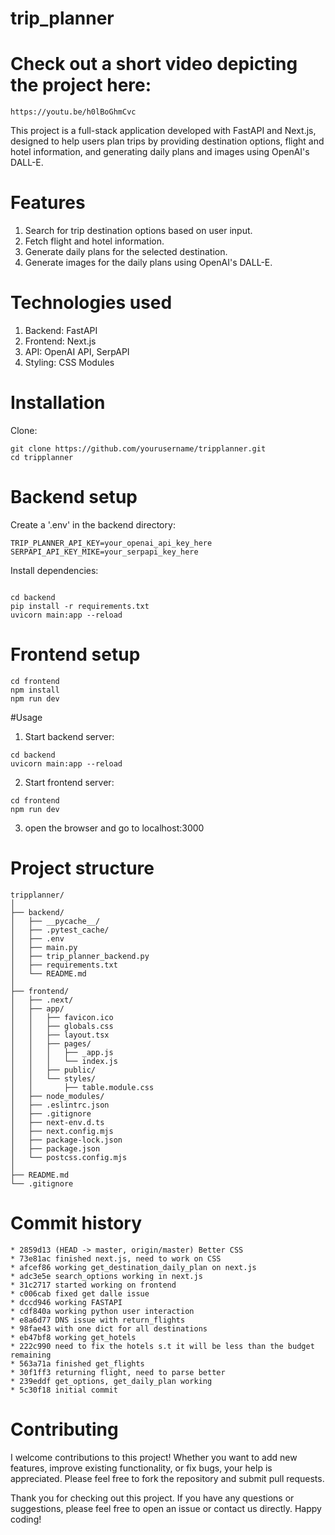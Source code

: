 # trip_planner
# Check out a short video depicting the project here:
```
https://youtu.be/h0lBoGhmCvc
```
This project is a full-stack application developed with FastAPI and Next.js, designed to help users plan trips by providing destination options, flight and hotel information, and generating daily plans and images using OpenAI's DALL-E.

# Features
1. Search for trip destination options based on user input.
2. Fetch flight and hotel information.
3. Generate daily plans for the selected destination.
4. Generate images for the daily plans using OpenAI's DALL-E.

# Technologies used

1. Backend: FastAPI
2. Frontend: Next.js
3. API: OpenAI API, SerpAPI
4. Styling: CSS Modules

# Installation
Clone:
```
git clone https://github.com/yourusername/tripplanner.git
cd tripplanner
```
# Backend setup
Create a '.env' in the backend directory:
```
TRIP_PLANNER_API_KEY=your_openai_api_key_here
SERPAPI_API_KEY_MIKE=your_serpapi_key_here

```
Install dependencies:
```

cd backend
pip install -r requirements.txt
uvicorn main:app --reload

```

# Frontend setup
```
cd frontend
npm install
npm run dev
```

#Usage
1. Start backend server:
```
cd backend
uvicorn main:app --reload
```
2. Start frontend server:
```
cd frontend
npm run dev
```

3. open the browser and go to localhost:3000

# Project structure

```
tripplanner/
│
├── backend/
│   ├── __pycache__/
│   ├── .pytest_cache/
│   ├── .env
│   ├── main.py
│   ├── trip_planner_backend.py
│   ├── requirements.txt
│   └── README.md
│
├── frontend/
│   ├── .next/
│   ├── app/
│   │   ├── favicon.ico
│   │   ├── globals.css
│   │   ├── layout.tsx
│   │   ├── pages/
│   │   │   ├── _app.js
│   │   │   └── index.js
│   │   ├── public/
│   │   └── styles/
│   │       ├── table.module.css
│   ├── node_modules/
│   ├── .eslintrc.json
│   ├── .gitignore
│   ├── next-env.d.ts
│   ├── next.config.mjs
│   ├── package-lock.json
│   ├── package.json
│   └── postcss.config.mjs
│
├── README.md
└── .gitignore

```

# Commit history
```
* 2859d13 (HEAD -> master, origin/master) Better CSS
* 73e81ac finished next.js, need to work on CSS
* afcef86 working get_destination_daily_plan on next.js
* adc3e5e search_options working in next.js
* 31c2717 started working on frontend
* c006cab fixed get dalle issue
* dccd946 working FASTAPI
* cdf840a working python user interaction
* e8a6d77 DNS issue with return_flights
* 98fae43 with one dict for all destinations
* eb47bf8 working get_hotels
* 222c990 need to fix the hotels s.t it will be less than the budget remaining
* 563a71a finished get_flights
* 30f1ff3 returning flight, need to parse better
* 239eddf get_options, get_daily_plan working
* 5c30f18 initial commit
```

# Contributing

I welcome contributions to this project! Whether you want to add new features, improve existing functionality, or fix bugs, your help is appreciated. Please feel free to fork the repository and submit pull requests.

Thank you for checking out this project. If you have any questions or suggestions, please feel free to open an issue or contact us directly. Happy coding!
